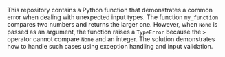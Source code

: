 This repository contains a Python function that demonstrates a common error when dealing with unexpected input types. The function `my_function` compares two numbers and returns the larger one. However, when `None` is passed as an argument, the function raises a `TypeError` because the `>` operator cannot compare `None` and an integer. The solution demonstrates how to handle such cases using exception handling and input validation.